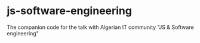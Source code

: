 # js-software-engineering
The companion code for the talk with Algerian IT community "JS &amp; Software engineering"
